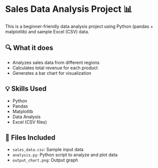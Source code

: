 # Sales Data Analysis Project 📊

This is a beginner-friendly data analysis project using Python (pandas + matplotlib) and sample Excel (CSV) data.

## 🔍 What it does
- Analyzes sales data from different regions
- Calculates total revenue for each product
- Generates a bar chart for visualization

## 💡 Skills Used
- Python
- Pandas
- Matplotlib
- Data Analysis
- Excel (CSV files)

## 📁 Files Included
- `sales_data.csv`: Sample input data
- `analysis.py`: Python script to analyze and plot data
- `output_chart.png`: Output graph
